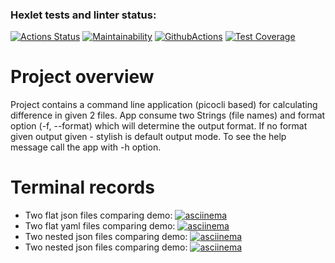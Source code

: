 ### Hexlet tests and linter status:
[![Actions Status](https://github.com/AlexVin11/java-project-71/actions/workflows/hexlet-check.yml/badge.svg)](https://github.com/AlexVin11/java-project-71/actions)
[![Maintainability](https://api.codeclimate.com/v1/badges/7a683c7e4263c375e7d8/maintainability)](https://codeclimate.com/github/AlexVin11/java-project-71/maintainability)
[![GithubActions](https://github.com/AlexVin11/java-project-71/actions/workflows/main.yml/badge.svg)](https://github.com/AlexVin11/java-project-71/actions)
[![Test Coverage](https://api.codeclimate.com/v1/badges/7a683c7e4263c375e7d8/test_coverage)](https://codeclimate.com/github/AlexVin11/java-project-71/test_coverage)

# Project overview
Project contains a command line application (picocli based) for calculating difference in given 2 files.
App consume two Strings (file names) and format option (-f, --format) which will determine the output format. If no format given output given - stylish is default output mode.
To see the help message call the app with -h option.

# Terminal records
* Two flat json files comparing demo: [![asciinema](https://asciinema.org/a/v0W2srZIVgGDIXSw3sWnJ77ee.svg)](https://asciinema.org/a/v0W2srZIVgGDIXSw3sWnJ77ee)
* Two flat yaml files comparing demo: [![asciinema](https://asciinema.org/a/PeHah2fLdjVOEN3N9edDQ2oRG.svg)](https://asciinema.org/a/PeHah2fLdjVOEN3N9edDQ2oRG)
* Two nested json files comparing demo: [![asciinema](https://asciinema.org/a/w2I2WUlFCLAvcOYmHdNusqZib.svg)](https://asciinema.org/a/w2I2WUlFCLAvcOYmHdNusqZib)
* Two nested json files comparing demo: [![asciinema](https://asciinema.org/a/GGF6GnC2YgfjYy4ZGphM1mw4o.svg)](https://asciinema.org/a/GGF6GnC2YgfjYy4ZGphM1mw4o)

